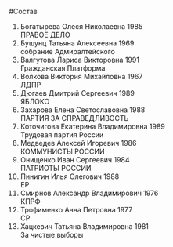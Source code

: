 #Состав
1. Богатырева Олеся Николаевна 1985   
    ПРАВОЕ ДЕЛО
2. Бушунц Татьяна Алексеевна 1969   
    собрание Адмиралтейского
3. Валгутова Лариса Викторовна 1991   
    Гражданская Платформа
4. Волкова Виктория Михайловна 1967   
    ЛДПР
5. Дюгаев Дмитрий Сергеевич 1989   
    ЯБЛОКО
6. Захарова Елена Светославовна 1988   
    ПАРТИЯ ЗА СПРАВЕДЛИВОСТЬ
7. Коточигова Екатерина Владимировна 1989   
    Трудовая партия России
8. Медведев Алексей Игоревич 1986   
    КОММУНИСТЫ РОССИИ
9. Онищенко Иван Сергеевич 1984   
    ПАТРИОТЫ РОССИИ
10. Пинигин Илья Олегович 1988   
    ЕР
11. Смирнов Александр Владимирович 1976   
    КПРФ
12. Трофименко Анна Петровна 1977   
    СР
13. Хацкевич Татьяна Владимировна 1981   
    За чистые выборы
